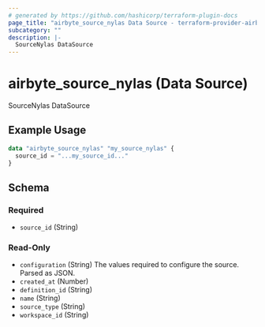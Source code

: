 ```yaml
---
# generated by https://github.com/hashicorp/terraform-plugin-docs
page_title: "airbyte_source_nylas Data Source - terraform-provider-airbyte"
subcategory: ""
description: |-
  SourceNylas DataSource
---
```


# airbyte_source_nylas (Data Source)

SourceNylas DataSource

## Example Usage

```terraform
data "airbyte_source_nylas" "my_source_nylas" {
  source_id = "...my_source_id..."
}
```

<!-- schema generated by tfplugindocs -->
## Schema

### Required

- `source_id` (String)

### Read-Only

- `configuration` (String) The values required to configure the source. Parsed as JSON.
- `created_at` (Number)
- `definition_id` (String)
- `name` (String)
- `source_type` (String)
- `workspace_id` (String)
